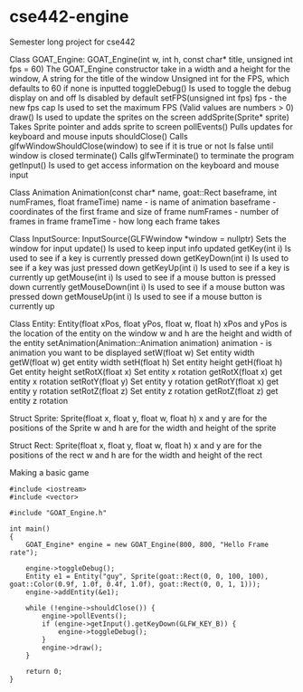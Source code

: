 # cse442-engine

Semester long project for cse442

Class GOAT_Engine:
GOAT_Engine(int w, int h, const char* title, unsigned int fps = 60)
The GOAT_Engine constructor take in a width and a height for the window, 
A string for the title of the window
Unsigned int for the FPS, which defaults to 60 if none is inputted
toggleDebug()
Is used to toggle the debug display on and off
Is disabled by default
setFPS(unsigned int fps)
fps - the new fps cap
Is used to set the maximum FPS (Valid values are numbers > 0)
draw()
Is used to update the sprites on the screen
addSprite(Sprite* sprite)
Takes Sprite pointer and adds sprite to screen
pollEvents()
Pulls updates for keyboard and mouse inputs
shouldClose()
Calls glfwWindowShouldClose(window) to see if it is true or not
Is false until window is closed
terminate()
Calls glfwTerminate() to terminate the program
getInput()
Is used to get access information on the keyboard and mouse input

Class Animation
Animation(const char* name, goat::Rect baseframe, int numFrames, float frameTime)
name - is name of animation
baseframe - coordinates of the first frame and size of frame
numFrames - number of frames in frame
frameTime - how long each frame takes


Class InputSource:
InputSource(GLFWwindow *window = nullptr)
Sets the window for input
update()
Is used to keep input info updated
getKey(int i)
Is used to see if a key is currently pressed down
getKeyDown(int i)
Is used to see if a key was just pressed down
getKeyUp(int i)
Is used to see if a key is currently up
getMouse(int i)
Is used to see if a mouse button is pressed down currently
getMouseDown(int i)
Is used to see if a mouse button was pressed down
getMouseUp(int i)
Is used to see if a mouse button is currently up

Class Entity:
Entity(float xPos, float yPos, float w, float h)
xPos and yPos is the location of the entity on the window
w and h are the height and width of the entity 
setAnimation(Animation::Animation animation)
animation - is animation you want to be displayed
setW(float w)
Set entity width
getW(float w)
get entity width
setH(float h)
Set entity height
getH(float h)
Get entity height
setRotX(float x)
Set entity x rotation
getRotX(float x)
get entity x rotation
setRotY(float y)
Set entity y rotation
getRotY(float x)
get entity y rotation
setRotZ(float z)
Set entity z rotation
getRotZ(float z)
get entity z rotation


Struct Sprite:
Sprite(float x, float y, float w, float h)
x and y are for the positions of the Sprite
w and h are for the width and height of the sprite


Struct Rect:
Sprite(float x, float y, float w, float h)
x and y are for the positions of the rect
w and h are for the width and height of the rect











Making a basic game
```
#include <iostream>
#include <vector>

#include "GOAT_Engine.h"

int main()
{
	GOAT_Engine* engine = new GOAT_Engine(800, 800, "Hello Frame rate");
	
	engine->toggleDebug();
	Entity e1 = Entity("guy", Sprite(goat::Rect(0, 0, 100, 100), goat::Color(0.9f, 1.0f, 0.4f, 1.0f), goat::Rect(0, 0, 1, 1)));
	engine->addEntity(&e1);	

	while (!engine->shouldClose()) {
		engine->pollEvents();
		if (engine->getInput().getKeyDown(GLFW_KEY_B)) {
			engine->toggleDebug();
		}
		engine->draw();
	}

	return 0;
}
```
